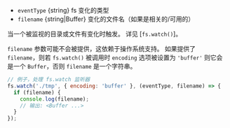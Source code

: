 <!-- YAML
added: v0.5.8
-->

* `eventType` {string} fs 变化的类型
* `filename` {string|Buffer} 变化的文件名（如果是相关的/可用的）

当一个被监视的目录或文件有变化时触发。
详见 [`fs.watch()`]。

`filename` 参数可能不会被提供，这依赖于操作系统支持。
如果提供了 `filename`，则若 `fs.watch()` 被调用时 `encoding` 选项被设置为 `'buffer'` 则它会是一个 `Buffer`，否则 `filename` 是一个字符串。

```js
// 例子，处理 fs.watch 监听器
fs.watch('./tmp', { encoding: 'buffer' }, (eventType, filename) => {
  if (filename) {
    console.log(filename);
    // 输出: <Buffer ...>
  }
});
```

